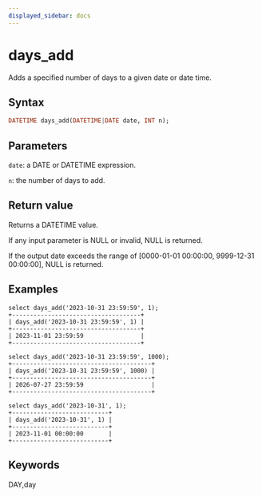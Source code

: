 ```yaml
---
displayed_sidebar: docs
---
```


# days_add

Adds a specified number of days to a given date or date time.

## Syntax

```Haskell
DATETIME days_add(DATETIME|DATE date, INT n);
```

## Parameters

`date`: a DATE or DATETIME expression.

`n`: the number of days to add.

## Return value

Returns a DATETIME value.

If any input parameter is NULL or invalid, NULL is returned.

If the output date exceeds the range of [0000-01-01 00:00:00, 9999-12-31 00:00:00], NULL is returned.

## Examples

```Plain Text
select days_add('2023-10-31 23:59:59', 1);
+------------------------------------+
| days_add('2023-10-31 23:59:59', 1) |
+------------------------------------+
| 2023-11-01 23:59:59                |
+------------------------------------+

select days_add('2023-10-31 23:59:59', 1000);
+---------------------------------------+
| days_add('2023-10-31 23:59:59', 1000) |
+---------------------------------------+
| 2026-07-27 23:59:59                   |
+---------------------------------------+

select days_add('2023-10-31', 1);
+---------------------------+
| days_add('2023-10-31', 1) |
+---------------------------+
| 2023-11-01 00:00:00       |
+---------------------------+
```

## Keywords

DAY,day
